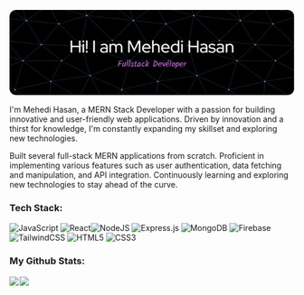 ![Header](./header-image.png)

I'm Mehedi Hasan, a MERN Stack Developer with a passion for building innovative and user-friendly web applications. Driven by innovation and a thirst for knowledge, I'm constantly expanding my skillset and exploring new technologies.

<!-- ### Highlights: -->

Built several full-stack MERN applications from scratch.
Proficient in implementing various features such as user authentication, data fetching and manipulation, and API integration.
Continuously learning and exploring new technologies to stay ahead of the curve.

### Tech Stack:

![JavaScript](https://img.shields.io/badge/javascript-%23323330.svg?style=for-the-badge&logo=javascript&logoColor=%23F7DF1E) ![React](https://img.shields.io/badge/react-%2320232a.svg?style=for-the-badge&logo=react&logoColor=%2361DAFB)![NodeJS](https://img.shields.io/badge/node.js-6DA55F?style=for-the-badge&logo=node.js&logoColor=white) ![Express.js](https://img.shields.io/badge/express.js-%23404d59.svg?style=for-the-badge&logo=express&logoColor=%2361DAFB) ![MongoDB](https://img.shields.io/badge/MongoDB-%234ea94b.svg?style=for-the-badge&logo=mongodb&logoColor=white) ![Firebase](https://img.shields.io/badge/firebase-%23039BE5.svg?style=for-the-badge&logo=firebase) ![TailwindCSS](https://img.shields.io/badge/tailwindcss-%2338B2AC.svg?style=for-the-badge&logo=tailwind-css&logoColor=white) ![HTML5](https://img.shields.io/badge/html5-%23E34F26.svg?style=for-the-badge&logo=html5&logoColor=white) ![CSS3](https://img.shields.io/badge/css3-%231572B6.svg?style=for-the-badge&logo=css3&logoColor=white)

### My Github Stats:

<div style="display: flex; gap: 2px; flex-wrap: wrap;">
<a href="https://github.com/mehediy">
  <img height=160 align="center" src="https://github-readme-streak-stats.herokuapp.com?user=mehediy" />
</a>
<a href="https://github.com/mehediy">
  <img height=160 align="center" src="https://github-readme-stats.vercel.app/api/top-langs?username=mehediy&layout=compact&langs_count=8&card_width=340" />
</a>
</div>
